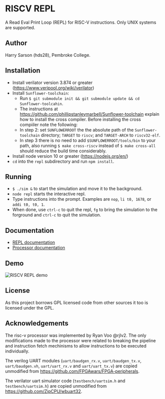 # RISCV REPL

A Read Eval Print Loop (REPL) for RISC-V instructions.
Only UNIX systems are supported.

## Author

Harry Sarson (hds28), Pembroke College.

## Installation

* Install verilator version 3.874 or greater (https://www.veripool.org/wiki/verilator)
* Install `Sunflower-toolchain`:
  * Run `$ git submodule init && git submodule update && cd Sunflower-toolcahin`.
  * The instructions at https://github.com/phillipstanleymarbell/Sunflower-toolchain explain how to install the cross compiler. Before installing the cross compiiler note the following:
  * In step 2: set `SUNFLOWERROOT` the the absolute path of the `Sunflower-toolchain` directory; `TARGET` to `riscv`; and `TARGET-ARCH` to `riscv32-elf`.
  * In step 3 there is no need to add `$SUNFLOWERROOT/tools/bin` to your path, also running `$ make cross-riscv` instead of `$ make cross-all` should reduce the build time considerably.
* Install node version 10 or greater (https://nodejs.org/en/)
* `cd` into the `repl` subdirectory and run `npm install`.

## Running

* `$ ./sim &` to start the simulation and move it to the background.
* `node repl` starts the interactive repl.
* Type instructions into the prompt. Examples are `nop`, `li t0, 1678`, or `addi t0, t0, 1`.
* When done, use `ctrl-c` to quit the repl, `fg` to bring the simulation to the forground and `ctrl-c` to quit the simulation.

## Documentation

* [REPL documentation](documentation/repl.md)
* [Processor documentation](documentation/processor.md)

## Demo

![RISCV REPL demo](/images/demo.gif?raw=true)

## License

As this project borrows GPL licensed code from other sources it too is licensed under the GPL.

## Acknowledgements

The risc-v processor was implemented by Ryan Voo @rjlv2.
The only modifications made to the processor were related to breaking the pipeline and instruction fetch mechinisms to allow instructions to be executed individually.

The verilog UART modules (`uart/baudgen_rx.v`, `uart/baudgen_tx.v`, `uart/baudgen.vh`, `uart/uart_rx.v` and `uart/uart_tx.v`) are copied unmodified from https://github.com/FPGAwars/FPGA-peripherals.

The verilator uart simulator code (`testbench/uartsim.h` and `testbench/uartsim.h`) are copied unmodified from https://github.com/ZipCPU/wbuart32.
